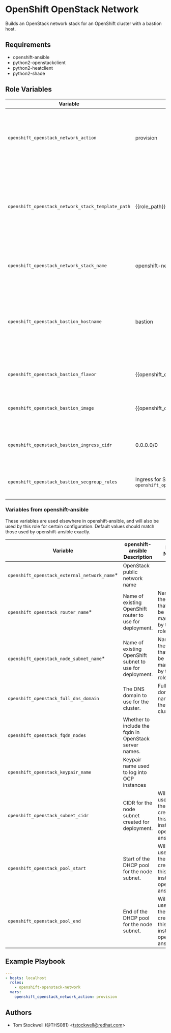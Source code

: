 OpenShift OpenStack Network
===========================

Builds an OpenStack network stack for an OpenShift cluster with a bastion host.

Requirements
------------

- openshift-ansible
- python2-openstackclient
- python2-heatclient
- python2-shade

Role Variables
--------------

|Variable  |Default|Description      |
|----------|-------|-----------------|
|`openshift_openstack_network_action`|provision|Should be set to "provision" to create or update the stack, or "teardown" to delete the stack.|
|`openshift_openstack_network_stack_template_path`|{{role_path}}/files/stack.yml|Path to the HEAT template to use. Shouldn't need to be changed but allows the HEAT template to be overriden.|
|`openshift_openstack_network_stack_name`|openshift-network|Name of the OpneStack HEAT stack to be managed.|
|`openshift_openstack_bastion_hostname`|bastion|Short hostname to use for the bastion host. Will be used for the bastion hostname and instance name.|
|`openshift_openstack_bastion_flavor`|{{openshift_openstack_default_flavor}}|Name of the flavor to use for the bastion host.|
|`openshift_openstack_bastion_image`|{{openshift_openstack_default_image_name}}|Name of the image to use for the bastion host.|
|`openshift_openstack_bastion_ingress_cidr`|0.0.0.0/0|CIDR to allow ingress from to the bastion host.|
|`openshift_openstack_bastion_secgroup_rules`| Ingress for SSH & all ICMP from `openshift_openstack_bastion_ingress_cidr`|Security groups to apply to the bastion host.|


### Variables from openshift-ansible

These variables are used elsewhere in openshift-ansible, and will also be used by
this role for certain configuration. Default values should match those used by
openshift-ansible exactly.

|Variable  |openshift-ansible Description|Role Notes       |
|----------|-----------------------------|-----------------|
|`openshift_openstack_external_network_name`*|OpenStack public network name|                 |
|`openshift_openstack_router_name`*|Name of existing OpenShift router to use for deployment.|Name of the router that will be managed by this role.|
|`openshift_openstack_node_subnet_name`*|Name of existing OpenShift subnet to use for deployment.|Name of the subnet that will be managed by this role.|
|`openshift_openstack_full_dns_domain`|The DNS domain to use for the cluster.|Full domain name of the cluster.|
|`openshift_openstack_fqdn_nodes`|Whether to include the fqdn in OpenStack server names.|                 |
|`openshift_openstack_keypair_name`|Keypair name used to log into OCP instances|                 |
|`openshift_openstack_subnet_cidr`|CIDR for the node subnet created for deployment.|Will be used by the subnet created by this role instead of openshift-ansible.|
|`openshift_openstack_pool_start`|Start of the DHCP pool for the node subnet.|Will be used by the subnet created by this role instead of openshift-ansible.|
|`openshift_openstack_pool_end`|End of the DHCP pool for the node subnet.|Will be used by the subnet created by this role instead of openshift-ansible.|

Example Playbook
----------------

```yaml
---
- hosts: localhost
  roles:
    - openshift-openstack-network
  vars:
    openshift_openstack_network_action: provision
```

Authors
------------------

- Tom Stockwell (@THS081) &lt;tstockwell@redhat.com&gt;

